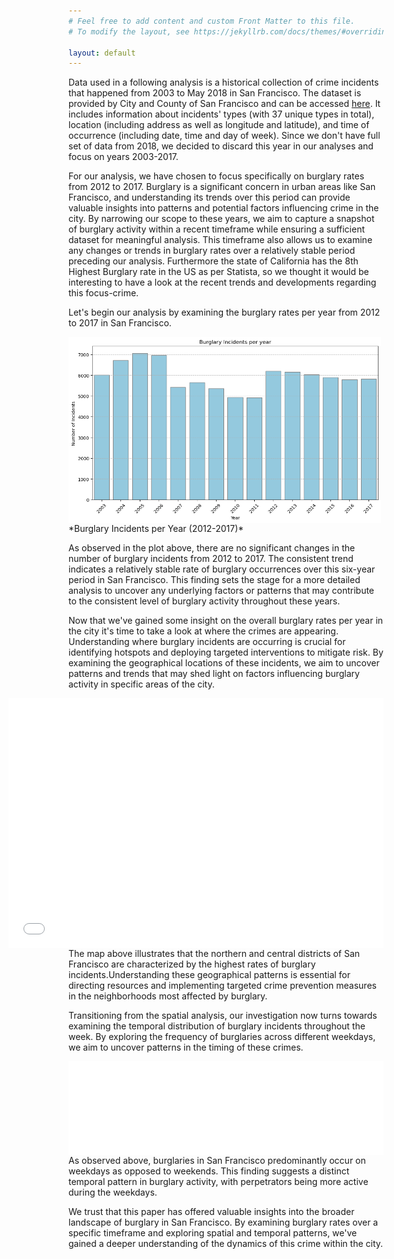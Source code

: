 ```yaml
---
# Feel free to add content and custom Front Matter to this file.
# To modify the layout, see https://jekyllrb.com/docs/themes/#overriding-theme-defaults

layout: default
---
```


Data used in a following analysis is a historical collection of crime incidents that happened from 2003 to May 2018 in San Francisco. The dataset is provided by City and County of San Francisco and can be accessed [here](https://data.sfgov.org/Public-Safety/Police-Department-Incident-Reports-Historical-2003/tmnf-yvry/about_data). It includes information about incidents' types (with 37 unique types in total), location (including address as well as longitude and latitude), and time of occurrence (including date, time and day of week). Since we don't have full set of data from 2018, we decided to discard this year in our analyses and focus on years 2003-2017.

For our analysis, we have chosen to focus specifically on burglary rates from 2012 to 2017. Burglary is a significant concern in urban areas like San Francisco, and understanding its trends over this period can provide valuable insights into patterns and potential factors influencing crime in the city. By narrowing our scope to these years, we aim to capture a snapshot of burglary activity within a recent timeframe while ensuring a sufficient dataset for meaningful analysis. This timeframe also allows us to examine any changes or trends in burglary rates over a relatively stable period preceding our analysis. Furthermore the state of California has the 8th Highest Burglary rate in the US as per Statista, so we thought it would be interesting to have a look at the recent trends and developments regarding this focus-crime. 

Let's begin our analysis by examining the burglary rates per year from 2012 to 2017 in San Francisco. 

<!-- ![Burglary Incidents per Year](Burglary Incidents per Year (2012-2017).png) -->
<img align="left" width="500" src="assets/burglary_years.png">
*Burglary Incidents per Year (2012-2017)*

As observed in the plot above, there are no significant changes in the number of burglary incidents from 2012 to 2017. The consistent trend indicates a relatively stable rate of burglary occurrences over this six-year period in San Francisco. This finding sets the stage for a more detailed analysis to uncover any underlying factors or patterns that may contribute to the consistent level of burglary activity throughout these years.

Now that we've gained some insight on the overall burglary rates per year in the city it's time to take a look at where the crimes are appearing. Understanding where burglary incidents are occurring is crucial for identifying hotspots and deploying targeted interventions to mitigate risk. By examining the geographical locations of these incidents, we aim to uncover patterns and trends that may shed light on factors influencing burglary activity in specific areas of the city.

<iframe src="assets/map.html" 
    align="right" 
    width="600" 
    height="400"
    scrolling="no" 
    seamless="seamless" 
    frameborder="0">
</iframe>

The map above illustrates that the northern and central districts of San Francisco are characterized by the highest rates of burglary incidents.Understanding these geographical patterns is essential for directing resources and implementing targeted crime prevention measures in the neighborhoods most affected by burglary. 


Transitioning from the spatial analysis, our investigation now turns towards examining the temporal distribution of burglary incidents throughout the week. By exploring the frequency of burglaries across different weekdays, we aim to uncover patterns in the timing of these crimes. 

<iframe src="assets/districts_years.html"
    sandbox="allow-same-origin allow-scripts"
    align="left"
    width="100%"
    scrolling="no"
    seamless="seamless"
    frameborder="0">
</iframe>

As observed above, burglaries in San Francisco predominantly occur on weekdays as opposed to weekends. This finding suggests a distinct temporal pattern in burglary activity, with perpetrators being more active during the weekdays.

We trust that this paper has offered valuable insights into the broader landscape of burglary in San Francisco. By examining burglary rates over a specific timeframe and exploring spatial and temporal patterns, we've gained a deeper understanding of the dynamics of this crime within the city.